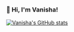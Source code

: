 ### 👋 Hi, I'm Vanisha!

[![Vanisha's GitHub stats](https://github-readme-stats.vercel.app/api?username=Vanisha1606&count_private=true&show_icons=true&theme=radical&hide-rank=false)](https://github.com/Vanisha1606/github-readme-stats)
